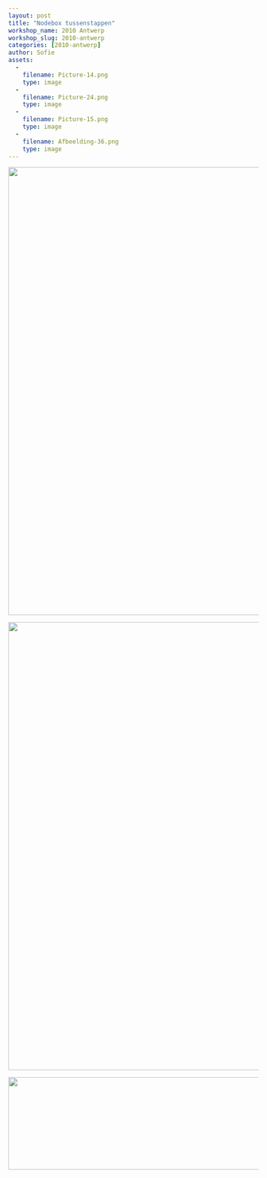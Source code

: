 ```yaml
---
layout: post
title: "Nodebox tussenstappen"
workshop_name: 2010 Antwerp
workshop_slug: 2010-antwerp
categories: [2010-antwerp]
author: Sofie 
assets:
  -
    filename: Picture-14.png
    type: image
  -
    filename: Picture-24.png
    type: image
  -
    filename: Picture-15.png
    type: image
  -
    filename: Afbeelding-36.png
    type: image
---
```

<a href="http://workshops.nodebox.net/2010-2/wp-content/uploads/2010/02/Picture-24.png"><img class="alignnone size-full wp-image-408" src="http://workshops.nodebox.net/2010-2/wp-content/uploads/2010/02/Picture-24.png" alt="" width="1440" height="900" /></a>

<a href="http://workshops.nodebox.net/2010-2/wp-content/uploads/2010/02/Picture-15.png"><img class="alignnone size-full wp-image-410" src="http://workshops.nodebox.net/2010-2/wp-content/uploads/2010/02/Picture-15.png" alt="" width="1440" height="900" /></a>

<a href="http://workshops.nodebox.net/2010-2/wp-content/uploads/2010/02/Afbeelding-36.png"><img class="alignnone size-full wp-image-416" src="http://workshops.nodebox.net/2010-2/wp-content/uploads/2010/02/Afbeelding-36.png" alt="" width="650" height="186" /></a>
